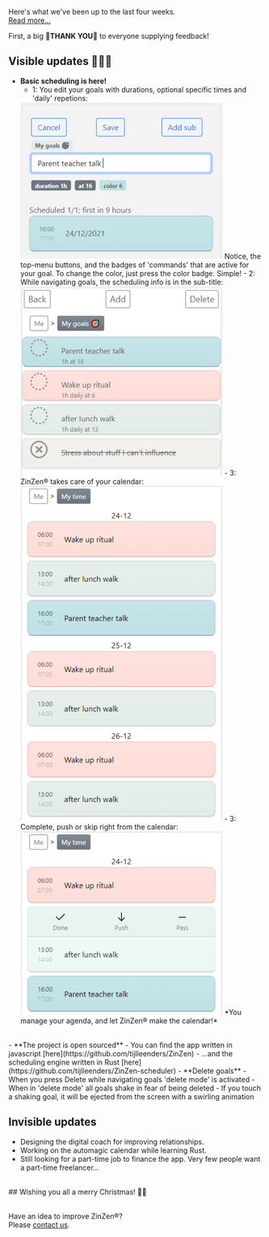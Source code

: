 Here's what we've been up to the last four weeks.  
[Read more...](https://blog.zinzen.me/2021/12/24/App-update.html)   

First, a big 🙏**THANK YOU**🙏 to everyone supplying feedback!  

## Visible updates 🎁🎁🎁
- **Basic scheduling is here!**
  - 1: You edit your goals with durations, optional specific times and 'daily' repetions:  
  <img src="/img/edit_goal_for_first_calendar.PNG" alt="drawing" width="400"/>  
  Notice, the top-menu buttons, and the badges of 'commands' that are active for your goal.  
  To change the color, just press the color badge. Simple!  
  - 2: While navigating goals, the scheduling info is in the sub-title:  
  <img src="/img/first_calendar_and_top_menu_buttons.PNG" alt="drawing" width="400"/>  
  - 3: ZinZen® takes care of your calendar:  
  <img src="/img/first_calendar_view.PNG" alt="drawing" width="400"/>  
  - 3: Complete, push or skip right from the calendar:  
  <img src="/img/edit_slot.PNG" alt="drawing" width="400"/>  
  *You manage your agenda, and let ZinZen® make the calendar!*
<br />  
- **The project is open sourced**
  - You can find the app written in javascript [here](https://github.com/tijlleenders/ZinZen)  
  - ...and the scheduling engine written in Rust [here](https://github.com/tijlleenders/ZinZen-scheduler)  
- **Delete goals**
  - When you press Delete while navigating goals 'delete mode' is activated
  - When in 'delete mode' all goals shake in fear of being deleted
  - If you touch a shaking goal, it will be ejected from the screen with a swirling animation


## Invisible updates
- Designing the digital coach for improving relationships.
- Working on the automagic calendar while learning Rust.
- Still looking for a part-time job to finance the app. Very few people want a part-time freelancer...
<br />  
## Wishing you all a merry Christmas! 🎄🎅
<br />
<br />

Have an idea to improve ZinZen®?  
Please [contact us](https://zinzen.me/contact.html).